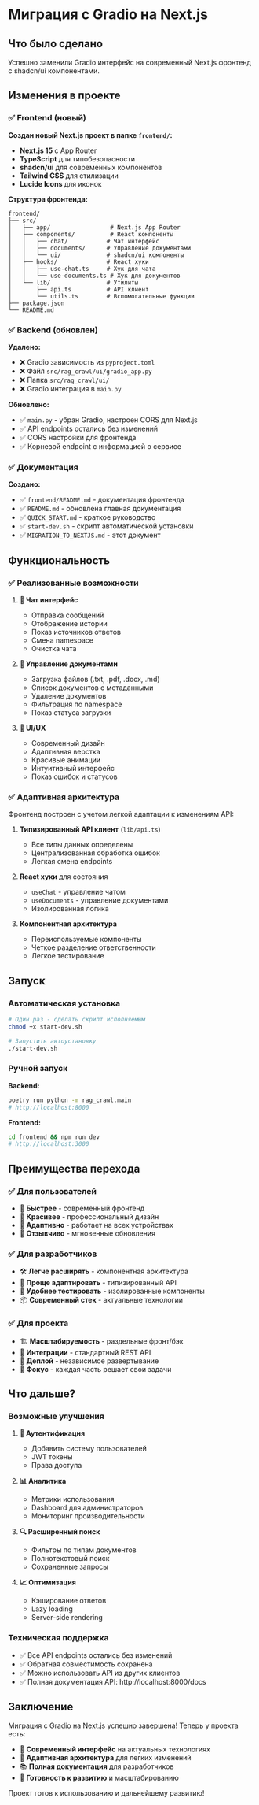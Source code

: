 # Миграция с Gradio на Next.js

## Что было сделано

Успешно заменили Gradio интерфейс на современный Next.js фронтенд с shadcn/ui компонентами.

## Изменения в проекте

### ✅ Frontend (новый)

**Создан новый Next.js проект в папке `frontend/`:**

- **Next.js 15** с App Router
- **TypeScript** для типобезопасности  
- **shadcn/ui** для современных компонентов
- **Tailwind CSS** для стилизации
- **Lucide Icons** для иконок

**Структура фронтенда:**
```
frontend/
├── src/
│   ├── app/                 # Next.js App Router
│   ├── components/          # React компоненты
│   │   ├── chat/           # Чат интерфейс
│   │   ├── documents/      # Управление документами
│   │   └── ui/             # shadcn/ui компоненты
│   ├── hooks/              # React хуки
│   │   ├── use-chat.ts     # Хук для чата
│   │   └── use-documents.ts # Хук для документов
│   └── lib/                # Утилиты
│       ├── api.ts          # API клиент
│       └── utils.ts        # Вспомогательные функции
├── package.json
└── README.md
```

### ✅ Backend (обновлен)

**Удалено:**
- ❌ Gradio зависимость из `pyproject.toml`
- ❌ Файл `src/rag_crawl/ui/gradio_app.py`
- ❌ Папка `src/rag_crawl/ui/`
- ❌ Gradio интеграция в `main.py`

**Обновлено:**
- ✅ `main.py` - убран Gradio, настроен CORS для Next.js
- ✅ API endpoints остались без изменений
- ✅ CORS настройки для фронтенда
- ✅ Корневой endpoint с информацией о сервисе

### ✅ Документация

**Создано:**
- ✅ `frontend/README.md` - документация фронтенда
- ✅ `README.md` - обновлена главная документация
- ✅ `QUICK_START.md` - краткое руководство
- ✅ `start-dev.sh` - скрипт автоматической установки
- ✅ `MIGRATION_TO_NEXTJS.md` - этот документ

## Функциональность

### ✅ Реализованные возможности

1. **💬 Чат интерфейс**
   - Отправка сообщений
   - Отображение истории
   - Показ источников ответов
   - Смена namespace
   - Очистка чата

2. **📁 Управление документами**
   - Загрузка файлов (.txt, .pdf, .docx, .md)
   - Список документов с метаданными
   - Удаление документов
   - Фильтрация по namespace
   - Показ статуса загрузки

3. **🎨 UI/UX**
   - Современный дизайн
   - Адаптивная верстка
   - Красивые анимации
   - Интуитивный интерфейс
   - Показ ошибок и статусов

### ✅ Адаптивная архитектура

Фронтенд построен с учетом легкой адаптации к изменениям API:

1. **Типизированный API клиент** (`lib/api.ts`)
   - Все типы данных определены
   - Централизованная обработка ошибок
   - Легкая смена endpoints

2. **React хуки** для состояния
   - `useChat` - управление чатом
   - `useDocuments` - управление документами
   - Изолированная логика

3. **Компонентная архитектура**
   - Переиспользуемые компоненты
   - Четкое разделение ответственности
   - Легкое тестирование

## Запуск

### Автоматическая установка

```bash
# Один раз - сделать скрипт исполняемым
chmod +x start-dev.sh

# Запустить автоустановку
./start-dev.sh
```

### Ручной запуск

**Backend:**
```bash
poetry run python -m rag_crawl.main
# http://localhost:8000
```

**Frontend:**
```bash
cd frontend && npm run dev
# http://localhost:3000
```

## Преимущества перехода

### ✅ Для пользователей

- 🚀 **Быстрее** - современный фронтенд
- 🎨 **Красивее** - профессиональный дизайн
- 📱 **Адаптивно** - работает на всех устройствах
- 🔄 **Отзывчиво** - мгновенные обновления

### ✅ Для разработчиков

- 🛠️ **Легче расширять** - компонентная архитектура
- 🔧 **Проще адаптировать** - типизированный API
- 🧪 **Удобнее тестировать** - изолированные компоненты
- 📦 **Современный стек** - актуальные технологии

### ✅ Для проекта

- 🏗️ **Масштабируемость** - раздельные фронт/бэк
- 🔌 **Интеграции** - стандартный REST API
- 🚀 **Деплой** - независимое развертывание
- 🎯 **Фокус** - каждая часть решает свои задачи

## Что дальше?

### Возможные улучшения

1. **🔐 Аутентификация**
   - Добавить систему пользователей
   - JWT токены
   - Права доступа

2. **📊 Аналитика**
   - Метрики использования
   - Dashboard для администраторов
   - Мониторинг производительности

3. **🔍 Расширенный поиск**
   - Фильтры по типам документов
   - Полнотекстовый поиск
   - Сохраненные запросы

4. **📈 Оптимизация**
   - Кэширование ответов
   - Lazy loading
   - Server-side rendering

### Техническая поддержка

- ✅ Все API endpoints остались без изменений
- ✅ Обратная совместимость сохранена
- ✅ Можно использовать API из других клиентов
- ✅ Полная документация API: http://localhost:8000/docs

## Заключение

Миграция с Gradio на Next.js успешно завершена! Теперь у проекта есть:

- 🎯 **Современный интерфейс** на актуальных технологиях
- 🔧 **Адаптивная архитектура** для легких изменений
- 📚 **Полная документация** для разработчиков
- 🚀 **Готовность к развитию** и масштабированию

Проект готов к использованию и дальнейшему развитию! 